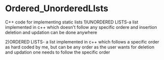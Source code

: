 # Ordered_UnorderedLIsts
C++ code for implementing static lists 
1)UNORDERED LISTS-a list implemented in c++ which doesn't follow any specific ordere and insertion deletion and updation can be done anywhere 


2)ORDERED LISTS- a list implemented in c++ which follows a specific order as hard coded by me, but can be any order as the user wants for deletion and updation one needs to follow the specific order
